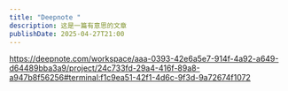 ```yaml
---
title: "Deepnote "
description: 这是一篇有意思的文章
publishDate: 2025-04-27T21:00
---
```

https://deepnote.com/workspace/aaa-0393-42e6a5e7-914f-4a92-a649-d64489bba3a9/project/24c733fd-29a4-416f-89a8-a947b8f56256#terminal:f1c9ea51-42f1-4d6c-9f3d-9a72674f1072
